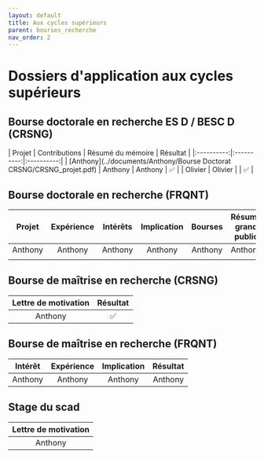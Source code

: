 ```yaml
---
layout: default
title: Aux cycles supérieurs
parent: bourses_recherche
nav_order: 2
---
```


# Dossiers d'application aux cycles supérieurs

## Bourse doctorale en recherche ES D / BESC D (CRSNG)

| Projet | Contributions | Résumé du mémoire | Résultat |
|:----------:|:----------:|:----------:|
| [Anthony](../documents/Anthony/Bourse Doctorat CRSNG/CRSNG_projet.pdf) | Anthony | Anthony |  :white_check_mark: |
| Olivier | Olivier |  |  :white_check_mark: |


## Bourse doctorale en recherche (FRQNT)

| Projet | Expérience | Intérêts | Implication | Bourses | Résumé grand public | Résultat |
|:----------:|:----------:|:----------:|:----------:|:----------:|:----------:|:----------:|
| Anthony| Anthony | Anthony |  Anthony | Anthony | Anthony | |
| | | | | | | |


## Bourse de maîtrise en recherche (CRSNG)

| Lettre de motivation | Résultat |
|:----------:|:----------:|
| Anthony | :white_check_mark: |

## Bourse de maîtrise en recherche (FRQNT)

| Intérêt | Expérience | Implication | Résultat |
|:----------:|:----------:|:----------:|:----------:|
| Anthony | Anthony | Anthony | Anthony |


## Stage du scad

| Lettre de motivation |
|:----------:|
| Anthony |
